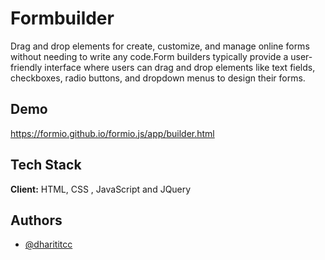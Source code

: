 
# Formbuilder

Drag and drop elements for create, customize, and manage online forms without needing to write any code.Form builders typically provide a user-friendly interface where users can drag and drop elements like text fields, checkboxes, radio buttons, and dropdown menus to design their forms.


## Demo

https://formio.github.io/formio.js/app/builder.html


## Tech Stack

**Client:** HTML, CSS , JavaScript and JQuery



## Authors

- [@dharititcc](https://github.com/dharititcc)

